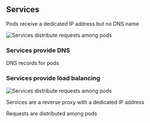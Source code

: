## Services

Pods receive a dedicated IP address but no DNS name

![Services distribute requests among pods](120_kubernetes/06_services/dns.drawio.svg) <!-- .element: style="float: right; width: 20%;" -->

### Services provide DNS

DNS records for pods

### Services provide load balancing

![Services distribute requests among pods](120_kubernetes/06_services/load_balancing.drawio.svg) <!-- .element: style="float: right; width: 25%;" -->

Services are a reverse proxy with a dedicated IP address

Requests are distributed among pods
